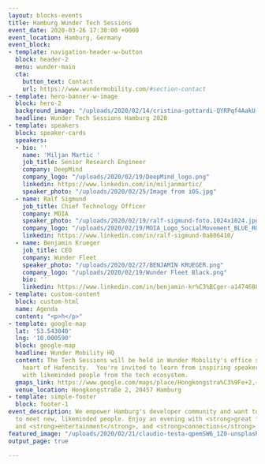 ```yaml
---
layout: blocks-events
title: Hamburg Wunder Tech Sessions
event_date: 2020-03-26 17:30:00 +0000
event_location: Hamburg, Germany
event_block:
- template: navigation-header-w-button
  block: header-2
  menu: wunder-main
  cta:
    button_text: Contact
    url: https://www.wundermobility.com/#section-contact
- template: hero-banner-w-image
  block: hero-2
  background_image: "/uploads/2020/02/14/cristina-gottardi-QYRPqf4AakU-unsplash.jpg"
  headline: Wunder Tech Sessions Hamburg 2020
- template: speakers
  block: speaker-cards
  speakers:
  - bio: ''
    name: 'Miljan Martic '
    job_title: Senior Research Engineer
    company: DeepMind
    company_logo: "/uploads/2020/02/19/DeepMind_logo.png"
    linkedin: https://www.linkedin.com/in/miljanmartic/
    speaker_photo: "/uploads/2020/02/25/Image from iOS.jpg"
  - name: Ralf Sigmund
    job_title: Chief Technology Officer
    company: MOIA
    speaker_photo: "/uploads/2020/02/19/ralf-sigmund-foto.1024x1024.jpg"
    company_logo: "/uploads/2020/02/19/MOIA_Logo_SocialMovement_BLUE_RGB.jpg"
    linkedin: https://www.linkedin.com/in/ralf-sigmund-0a806410/
  - name: Benjamin Krueger
    job_title: CEO
    company: Wunder Fleet
    speaker_photo: "/uploads/2020/02/27/BENJAMIN KRUEGER.png"
    company_logo: "/uploads/2020/02/19/Wunder Fleet Black.png"
    bio: ''
    linkedin: https://www.linkedin.com/in/benjamin-kr%C3%BCger-a1474688/
- template: custom-content
  block: custom-html
  name: Agenda
  content: "<p>h</p>"
- template: google-map
  lat: '53.543040'
  lng: '10.000590'
  block: google-map
  headline: Wunder Mobility HQ
  content: The Tech Sessions will be held in Wunder Mobility's office space in the
    heart of Hafencity.  You're invited to learn from inspiring speakers and to connect
    with likeminded people from the tech ecosystem.
  gmaps_link: https://www.google.com/maps/place/Hongkongstra%C3%9Fe+2,+20457+Hamburg/@53.5428714,9.998563,17z/data=!3m1!4b1!4m5!3m4!1s0x47b18efc49761015:0x4a9d0b4a925d10eb!8m2!3d53.5428714!4d10.0007517
  venue_location: Hongkongstraße 2, 20457 Hamburg
- template: simple-footer
  block: footer-1
event_description: We empower Hamburg's developer community and want to build a platform
  to meet new, likeminded people. Enjoy an evening with <strong>great food</strong>
  and <strong>entertainment</strong>, and <strong>connections</strong> you will keep!
featured_image: "/uploads/2020/02/21/claudio-testa-qpemSW6_1Z0-unsplash.jpg"
output_page: true

---
```

